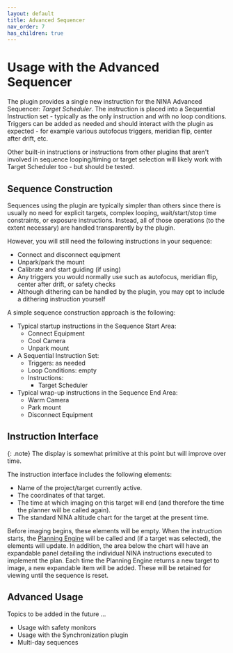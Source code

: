 ```yaml
---
layout: default
title: Advanced Sequencer
nav_order: 7
has_children: true
---
```


# Usage with the Advanced Sequencer

The plugin provides a single new instruction for the NINA Advanced Sequencer: _Target Scheduler_.  The instruction is placed into a Sequential Instruction set - typically as the only instruction and with no loop conditions.  Triggers can be added as needed and should interact with the plugin as expected - for example various autofocus triggers, meridian flip, center after drift, etc.

Other built-in instructions or instructions from other plugins that aren't involved in sequence looping/timing or target selection will likely work with Target Scheduler too - but should be tested.

## Sequence Construction

Sequences using the plugin are typically simpler than others since there is usually no need for explicit targets, complex looping, wait/start/stop time constraints, or exposure instructions.  Instead, all of those operations (to the extent necessary) are handled transparently by the plugin.

However, you will still need the following instructions in your sequence:
* Connect and disconnect equipment
* Unpark/park the mount
* Calibrate and start guiding (if using)
* Any triggers you would normally use such as autofocus, meridian flip, center after drift, or safety checks
* Although dithering can be handled by the plugin, you may opt to include a dithering instruction yourself

A simple sequence construction approach is the following:
* Typical startup instructions in the Sequence Start Area:
  * Connect Equipment
  * Cool Camera
  * Unpark mount
* A Sequential Instruction Set:
  * Triggers: as needed
  * Loop Conditions: empty
  * Instructions:
    * Target Scheduler
* Typical wrap-up instructions in the Sequence End Area:
  * Warm Camera
  * Park mount
  * Disconnect Equipment

## Instruction Interface

{: .note}
The display is somewhat primitive at this point but will improve over time.

The instruction interface includes the following elements:
* Name of the project/target currently active.
* The coordinates of that target.
* The time at which imaging on this target will end (and therefore the time the planner will be called again).
* The standard NINA altitude chart for the target at the present time.

Before imaging begins, these elements will be empty.  When the instruction starts, the [Planning Engine](../concepts.html#planning-engine) will be called and (if a target was selected), the elements will update.  In addition, the area below the chart will have an expandable panel detailing the individual NINA instructions executed to implement the plan.  Each time the Planning Engine returns a new target to image, a new expandable item will be added.  These will be retained for viewing until the sequence is reset.

## Advanced Usage

Topics to be added in the future ...
* Usage with safety monitors
* Usage with the Synchronization plugin
* Multi-day sequences


